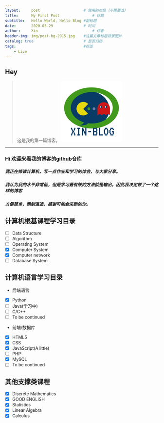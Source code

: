 ```yaml
---
layout:     post   				    # 使用的布局（不需要改）
title:      My First Post 				# 标题 
subtitle:   Hello World, Hello Blog #副标题
date:       2020-03-29 				# 时间
author:     Xin 						# 作者
header-img: img/post-bg-2015.jpg 	#这篇文章标题背景图片
catalog: true 						# 是否归档
tags:								#标签
    - Live
---
```


## Hey
>这是我的第一篇博客。
![logo](https://raw.githubusercontent.com/XinZheng-SH/XinZheng-SH.github.io/master/img/logo.png)
---
### Hi 欢迎来看我的博客的github仓库
##### 我正在修读计算机，写一点作业和学习的体会，与大家分享。
##### 我认为我的水平非常低，但是学习最有效的方法就是输出，因此我决定做了一个这样的博客
##### 方便简单，粗制滥造，感谢可能会来到的你。

## 计算机根基课程学习目录
- [ ] Data Structure
- [ ] Algorithm
- [ ] Operating System
- [x] Computer System
- [x] Computer network
- [ ] Database System

## 计算机语言学习目录
* 后端语言
- [x] Python
- [ ] Java(学习中)
- [ ] C/C++
- [ ] To be continued
* 前端/数据库
- [x] HTML5
- [x] CSS
- [x] JavaScript(A little)
- [ ] PHP
- [x] MySQL
- [ ] To be continued

## 其他支撑类课程
- [x] Discrete Mathematics
- [x] GOOD ENGLISH
- [x] Statistics
- [x] Linear Algebra
- [x] Calculus
